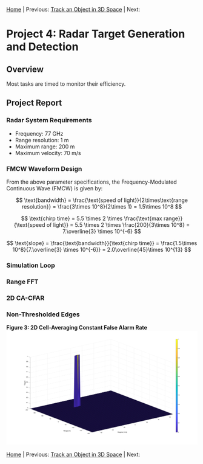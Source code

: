 [Home](../../README.md) | Previous: [Track an Object in 3D Space](../p3/p3-track-an-object-in-3d-space.md) | Next:

# Project 4: Radar Target Generation and Detection

## Overview

Most tasks are timed to monitor their efficiency.

## Project Report

### Radar System Requirements

- Frequency: 77 GHz
- Range resolution: 1 m
- Maximum range: 200 m
- Maximum velocity: 70 m/s

### FMCW Waveform Design

From the above parameter specifications, the Frequency-Modulated Continuous Wave (FMCW) is given by:

$$
\text{bandwidth} = \frac{\text{speed of light}}{2\times\text{range resolution}} = \frac{3\times 10^8}{2\times 1} =
 1.5\times 10^8
$$

$$
\text{chirp time} = 5.5 \times 2 \times \frac{\text{max range}}{\text{speed of light}} = 5.5 \times 2 \times
 \frac{200}{3\times 10^8} = 7.\overline{3} \times 10^{-6}
$$

$$
\text{slope} = \frac{\text{bandwidth}}{\text{chirp time}} = \frac{1.5\times 10^8}{7.\overline{3} \times 10^{-6}} =
 2.0\overline{45}\times 10^{13}
$$

### Simulation Loop

### Range FFT

### 2D CA-CFAR

### Non-Thresholded Edges

__Figure 3: 2D Cell-Averaging Constant False Alarm Rate__
![2D CA-CFAR](./img/img3.svg)

[Home](../../README.md) | Previous: [Track an Object in 3D Space](../p3/p3-track-an-object-in-3d-space.md) | Next: